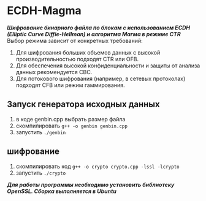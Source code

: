 # ECDH-Magma
***Шифрование бинарного файла по блокам с использованием ECDH (Elliptic Curve Diffie-Hellman) и алгоритма Магма в режиме CTR***\
Выбор режима зависит от конкретных требований:
1. Для шифрования больших объемов данных с высокой производительностью подходят CTR или OFB.
2. Для обеспечения высокой конфиденциальности и защиты от анализа данных рекомендуется CBC.
3. Для потокового шифрования (например, в сетевых протоколах) подходят CFB или режим гаммирования.

## Запуск генератора исходных данных
1. в коде genbin.cpp выбрать размер файла
2. скомпилировать `g++ -o genbin genbin.cpp`
3. запустить `./genbin`

## шифрование
1. скомпилировать код `g++ -o crypto crypto.cpp -lssl -lcrypto`
2. запустить `./crypto`

***Для работы программы необходимо установить библиотеку OpenSSL. Сборка выполняется в Ubuntu***